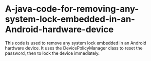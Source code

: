 # A-java-code-for-removing-any-system-lock-embedded-in-an-Android-hardware-device
This code is used to remove any system lock embedded in an Android hardware device. It uses the DevicePolicyManager class to reset the password, then to lock the device immediately.
